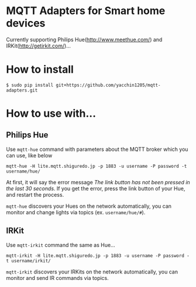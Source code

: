 # MQTT Adapters for Smart home devices

Currently supporting Philips Hue(http://www.meethue.com/) and IRKit(http://getirkit.com/)...

# How to install

```
$ sudo pip install git+https://github.com/yacchin1205/mqtt-adapters.git
```

# How to use with...

## Philips Hue

Use `mqtt-hue` command with parameters about the MQTT broker which you can use, like below

```
mqtt-hue -H lite.mqtt.shiguredo.jp -p 1883 -u username -P password -t username/hue/
```

At first, it will say the error message *The link button has not been pressed in the last 30 seconds*.
If you get the error, press the link button of your Hue, and restart the process.

`mqtt-hue` discovers your Hues on the network automatically, you can monitor and change lights via topics (ex. `username/hue/#`).

## IRKit

Use `mqtt-irkit` command the same as Hue...

```
mqtt-irkit -H lite.mqtt.shiguredo.jp -p 1883 -u username -P password -t username/irkit/
```

`mqtt-irkit` discovers your IRKits on the network automatically, you can monitor and send IR commands via topics.

